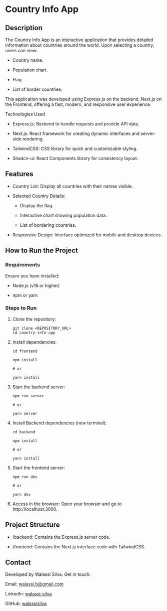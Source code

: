 # Country Info App

## Description

The Country Info App is an interactive application that provides detailed information about countries around the world. Upon selecting a country, users can view:

- Country name.

- Population chart.

- Flag.

- List of border countries.

This application was developed using Express.js on the backend, Next.js on the Frontend, offering a fast, modern, and responsive user experience.

Technologies Used

- Express.js: Backend to handle requests and provide API data.

- Next.js: React framework for creating dynamic interfaces and server-side rendering.

- TailwindCSS: CSS library for quick and customizable styling.

- Shadcn-ui: React Components library for consistency layout.

## Features

- Country List: Display all countries with their names visible.

- Selected Country Details:

  - Display the flag.

  - Interactive chart showing population data.

  - List of bordering countries.

- Responsive Design: Interface optimized for mobile and desktop devices.

## How to Run the Project

### Requirements

Ensure you have installed:

- Node.js (v16 or higher)

- npm or yarn

### Steps to Run

1. Clone the repository:

   ```
   git clone <REPOSITORY_URL>
   cd country-info-app
   ```


2. Install dependencies:

   ```
   cd frontend

   npm install

   # or

   yarn install

   ```

3. Start the backend server:

   ```
   npm run server

   # or

   yarn server

   ```

4. Install Backend dependencies (new terminal):

   ```
   cd backend
   
   npm install

   # or

   yarn install

   ```

5. Start the frontend server:

    ```
    npm run dev

    # or

    yarn dev
    ```

6. Access in the browser:
Open your browser and go to http://localhost:3000.

## Project Structure

- /backend: Contains the Express.js server code.

- /frontend: Contains the Next.js interface code with TailwindCSS.


## Contact

Developed by Walassi Silva. Get in touch:

Email: walassi.b@gmail.com

LinkedIn: [walassi-silva](https://www.linkedin.com/in/walassi-silva/)

GitHub: [walassisilva](https://github.com/walassisilva)
